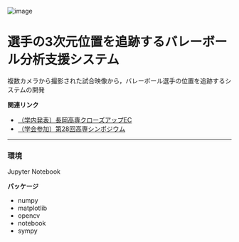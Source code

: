 ![image](https://github.com/user-attachments/assets/e6cb0e1b-b073-44da-a7d8-714a5bb32bdc)

# 選手の3次元位置を追跡するバレーボール分析支援システム
複数カメラから撮影された試合映像から，バレーボール選手の位置を追跡するシステムの開発

**関連リンク**

- [（学内発表）長岡高専クローズアップEC](https://github.com/thoth000/volleyball-analysis/tree/main)
- [（学会参加）第28回高専シンポジウム](https://kosen-sympo.org/28th/)
---
### 環境
Jupyter Notebook

**パッケージ**
- numpy
- matplotlib
- opencv
- notebook
- sympy
